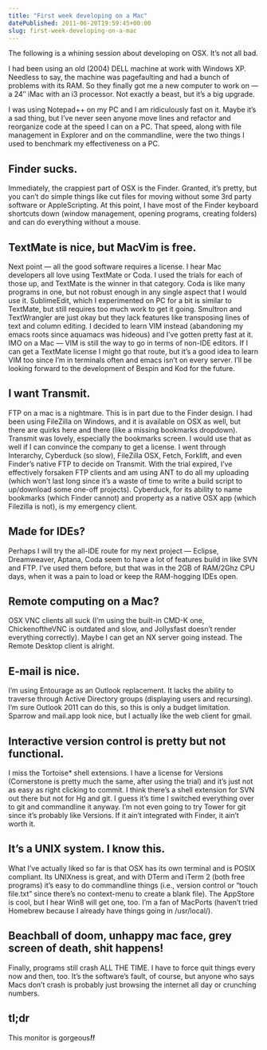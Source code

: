 ```yaml
---
title: "First week developing on a Mac"
datePublished: 2011-06-20T19:59:45+00:00
slug: first-week-developing-on-a-mac
---
```



<p>The following is a whining session about developing on OSX. It&#8217;s not all bad.</p>
<p>I had been using an old (2004) DELL machine at work with Windows XP. Needless to say, the machine was pagefaulting and had a bunch of problems with its RAM. So they finally got me a new computer to work on &#8212; a 24&#8243; iMac with an i3 processor. Not exactly a beast, but it&#8217;s a big upgrade.</p>
<p>I was using Notepad++ on my PC and I am ridiculously fast on it. Maybe it&#8217;s a sad thing, but I&#8217;ve never seen anyone move lines and refactor and reorganize code at the speed I can on a PC. That speed, along with file management in Explorer and on the commandline, were the two things I used to benchmark my effectiveness on a PC.</p>
<h2>Finder sucks.</h2>
<p>Immediately, the crappiest part of OSX is the Finder. Granted, it&#8217;s pretty, but you can&#8217;t do simple things like cut files for moving without some 3rd party software or AppleScripting. At this point, I have most of the Finder keyboard shortcuts down (window management, opening programs, creating folders) and can do everything without a mouse.</p>
<h2>TextMate is nice, but MacVim is free.</h2>
<p>Next point &#8212; all the good software requires a license. I hear Mac developers all love using TextMate or Coda. I used the trials for each of those up, and TextMate is the winner in that category. Coda is like many programs in one, but not robust enough in any single aspect that I would use it. SublimeEdit, which I experimented on PC for a bit is similar to TextMate, but still requires too much work to get it going. Smultron and TextWrangler are just okay but they lack features like transposing lines of text and column editing. I decided to learn VIM instead (abandoning my emacs roots since aquamacs was hideous) and I&#8217;ve gotten pretty fast at it. IMO on a Mac &#8212; VIM is still the way to go in terms of non-IDE editors. If I can get a TextMate license I might go that route, but it&#8217;s a good idea to learn VIM too since I&#8217;m in terminals often and emacs isn&#8217;t on every server. I&#8217;ll be looking forward to the development of Bespin and Kod for the future.</p>
<h2>I want Transmit.</h2>
<p>FTP on a mac is a nightmare. This is in part due to the Finder design. I had been using FileZilla on Windows, and it is available on OSX as well, but there are quirks here and there (like a missing bookmarks dropdown). Transmit was lovely, especially the bookmarks screen. I would use that as well if I can convince the company to get a license. I went through Interarchy, Cyberduck (so slow), FileZilla OSX, Fetch, Forklift, and even Finder&#8217;s native FTP to decide on Transmit. With the trial expired, I&#8217;ve effectively forsaken FTP clients and am using ANT to do all my uploading (which won&#8217;t last long since it&#8217;s a waste of time to write a build script to up/download some one-off projects). Cyberduck, for its ability to name bookmarks (which Finder cannot) and property as a native OSX app (which Filezilla is not), is my emergency client.</p>
<h2>Made for IDEs?</h2>
<p>Perhaps I will try the all-IDE route for my next project &#8212; Eclipse, Dreamweaver, Aptana, Coda seem to have a lot of features build in like SVN and FTP. I&#8217;ve used them before, but that was in the 2GB of RAM/2Ghz CPU days, when it was a pain to load or keep the RAM-hogging IDEs open.</p>
<h2>Remote computing on a Mac?</h2>
<p>OSX VNC clients all suck (I&#8217;m using the built-in CMD-K one, ChickenoftheVNC is outdated and slow, and Jollysfast doesn&#8217;t render everything correctly). Maybe I can get an NX server going instead. The Remote Desktop client is alright.</p>
<h2>E-mail is nice.</h2>
<p>I&#8217;m using Entourage as an Outlook replacement. It lacks the ability to traverse through Active Directory groups (displaying users and recursing). I&#8217;m sure Outlook 2011 can do this, so this is only a budget limitation. Sparrow and mail.app look nice, but I actually like the web client for gmail.</p>
<h2>Interactive version control is pretty but not functional.</h2>
<p>I miss the Tortoise* shell extensions. I have a license for Versions (Cornerstone is pretty much the same, after using the trial) and it&#8217;s just not as easy as right clicking to commit. I think there&#8217;s a shell extension for SVN out there but not for Hg and git. I guess it&#8217;s time I switched everything over to git and commandline it anyway. I&#8217;m not even going to try Tower for git since it&#8217;s probably like Versions. If it ain&#8217;t integrated with Finder, it ain&#8217;t worth it.</p>
<h2>It&#8217;s a UNIX system. I know this.</h2>
<p>What I&#8217;ve actually liked so far is that OSX has its own terminal and is POSIX compliant. Its UNIXness is great, and with DTerm and iTerm 2 (both free programs) it&#8217;s easy to do commandline things (i.e., version control or &#8220;touch file.txt&#8221; since there&#8217;s no context-menu to create a blank file). The AppStore is cool, but I hear Win8 will get one, too. I&#8217;m a fan of MacPorts (haven&#8217;t tried Homebrew because I already have things going in /usr/local/).</p>
<h2>Beachball of doom, unhappy mac face, grey screen of death, shit happens!</h2>
<p>Finally, programs still crash ALL THE TIME. I have to force quit things every now and then, too. It&#8217;s the software&#8217;s fault, of course, but anyone who says Macs don&#8217;t crash is probably just browsing the internet all day or crunching numbers.</p>
<h2>tl;dr</h2>
<p>This monitor is gorgeous<em><strong>!!</strong></em></p>


